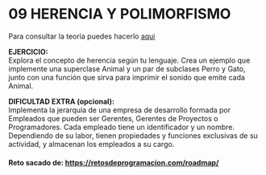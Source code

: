 # 09 HERENCIA Y POLIMORFISMO

Para consultar la teoría puedes hacerlo [aqui](../../conceptos/HERENCIA_POLIMORFISMO.md)

**EJERCICIO:**  
Explora el concepto de herencia según tu lenguaje. Crea un ejemplo que implemente una superclase Animal y un par de subclases Perro y Gato, junto con una función que sirva para imprimir el sonido que emite cada Animal.

**DIFICULTAD EXTRA (opcional):**  
Implementa la jerarquía de una empresa de desarrollo formada por Empleados que pueden ser Gerentes, Gerentes de Proyectos o Programadores. Cada empleado tiene un identificador y un nombre. Dependiendo de su labor, tienen propiedades y funciones exclusivas de su actividad, y almacenan los empleados a su cargo.

#### Reto sacado de: https://retosdeprogramacion.com/roadmap/

